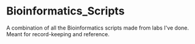 # Bioinformatics_Scripts

A combination of all the Bioinformatics scripts made from labs I've done. Meant for record-keeping and reference.
